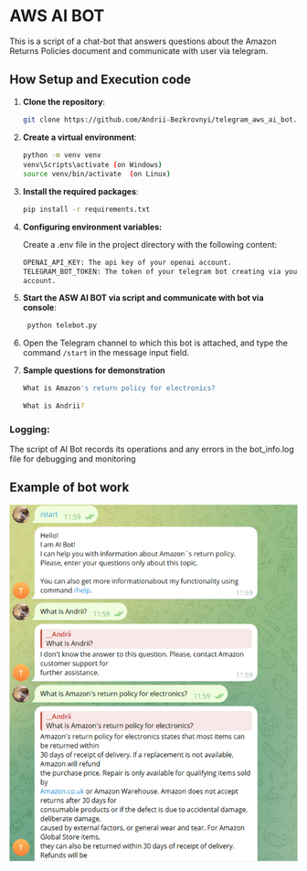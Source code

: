 # AWS AI BOT
This is a script of a chat-bot that answers questions about the Amazon Returns Policies document and communicate with user via telegram.

## How Setup and Execution code

1. **Clone the repository**:
    ```sh
    git clone https://github.com/Andrii-Bezkrovnyi/telegram_aws_ai_bot.git
    ```

2. **Create a virtual environment**:
    ```sh
    python -m venv venv
    venv\Scripts\activate (on Windows) 
    source venv/bin/activate  (on Linux)
    ```

3. **Install the required packages**:
    ```sh
    pip install -r requirements.txt
    ```

4. **Configuring environment variables:**

   Create a .env file in the project directory with the following content:

    ```
   OPENAI_API_KEY: The api key of your openai account.
   TELEGRAM_BOT_TOKEN: The token of your telegram bot creating via you account.
    ```

5. **Start the ASW AI BOT via script and communicate with bot via console**:
    
   ```sh
    python telebot.py
    ```   
6. Open the Telegram channel to which this bot is attached, and type the command `/start` in the message input field.  

7. **Sample questions for demonstration**

   ```sh
   What is Amazon's return policy for electronics?
   ```

   ```sh
   What is Andrii?
   ```


### Logging:
    
The script of AI Bot records its operations and any errors in the bot_info.log file for debugging and monitoring

## Example of bot work
![Demo](demo.png)